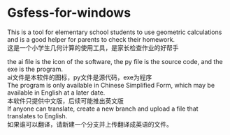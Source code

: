 # Gsfess-for-windows
This is a tool for elementary school students to use geometric calculations and is a good helper for parents to check their homework.   
这是一个小学生几何计算的使用工具，是家长检查作业的好帮手  
  
  
the ai file is the icon of the software, the py file is the source code, and the exe is the program.   
ai文件是本软件的图标，py文件是源代码，exe为程序   
The program is only available in Chinese Simplified Form, which may be available in English at a later date.   
本软件只提供中文版，后续可能推出英文版   
If anyone can translate, create a new branch and upload a file that translates to English.   
如果谁可以翻译，请新建一个分支并上传翻译成英语的文件。   
